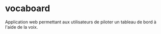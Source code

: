 # vocaboard
Application web permettant aux utilisateurs de piloter un tableau de bord à l'aide de la voix.
